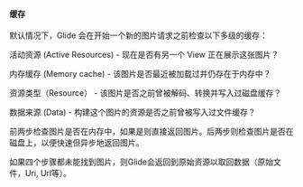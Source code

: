 #### 缓存
默认情况下，Glide 会在开始一个新的图片请求之前检查以下多级的缓存：

活动资源 (Active Resources) - 现在是否有另一个 View 正在展示这张图片？

内存缓存 (Memory cache) - 该图片是否最近被加载过并仍存在于内存中？

资源类型（Resource） - 该图片是否之前曾被解码、转换并写入过磁盘缓存？

数据来源 (Data) - 构建这个图片的资源是否之前曾被写入过文件缓存？

前两步检查图片是否在内存中，如果是则直接返回图片。后两步则检查图片是否在磁盘上，以便快速但异步地返回图片。

如果四个步骤都未能找到图片，则Glide会返回到原始资源以取回数据（原始文件，Uri, Url等）。